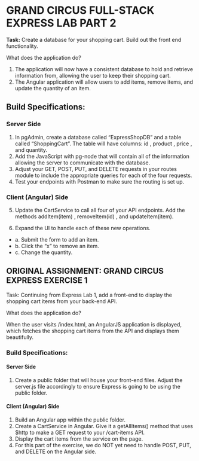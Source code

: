 # GRAND CIRCUS FULL-STACK EXPRESS LAB PART 2

**Task:** Create a database for your shopping cart. Build out the front end functionality.

What does the application do?

1. The application will now have a consistent database to hold and retrieve information from, allowing the user to keep their shopping cart.
2. The Angular application will allow users to add items, remove items, and update the quantity of an item.

## Build Specifications:

### Server Side

1. In pgAdmin, create a database called “ExpressShopDB” and a table called “ShoppingCart”. The table will have columns: id , product , price , and quantity.
2. Add the JavaScript with pg-node that will contain all of the information allowing the server to communicate with the database.
3. Adjust your GET, POST, PUT, and DELETE requests in your routes module to include the appropriate queries for each of the four requests.
4. Test your endpoints with Postman to make sure the routing is set up.

### Client (Angular) Side

5. Update the CartService to call all four of your API endpoints. Add the methods addItem(item) , removeItem(id) , and updateItem(item).

6. Expand the UI to handle each of these new operations.
  - a. Submit the form to add an item.
  - b. Click the “x” to remove an item.
  - c. Change the quantity.



## ORIGINAL ASSIGNMENT: GRAND CIRCUS EXPRESS EXERCISE 1

Task: Continuing from Express Lab 1, add a front-end to display the shopping cart items from your back-end API.

What does the application do?

When the user visits /index.html, an AngularJS application is displayed, which fetches the shopping cart items from the API and displays them beautifully.

### Build Specifications:

#### Server Side

1. Create a public folder that will house your front-end files. Adjust the server.js file accordingly to ensure Express is going to be using the public folder.

#### Client (Angular) Side

1. Build an Angular app within the public folder.
2. Create a CartService in Angular. Give it a getAllItems() method that uses $http to make a GET request to your /cart-items API.
3. Display the cart items from the service on the page.
4. For this part of the exercise, we do NOT yet need to handle POST, PUT, and DELETE on the Angular side.